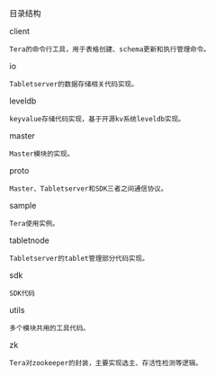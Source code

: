 目录结构

client

    Tera的命令行工具，用于表格创建、schema更新和执行管理命令。
    
io

    Tabletserver的数据存储相关代码实现。

leveldb

    keyvalue存储代码实现，基于开源kv系统leveldb实现。

master

    Master模块的实现。

proto

    Master、Tabletserver和SDK三者之间通信协议。

sample

    Tera使用实例。

tabletnode

    Tabletserver的tablet管理部分代码实现。

sdk

    SDK代码

utils

    多个模块共用的工具代码。

zk

    Tera对zookeeper的封装，主要实现选主、存活性检测等逻辑。
